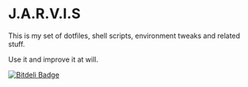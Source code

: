 J.A.R.V.I.S
===========

This is my set of dotfiles, shell scripts, environment tweaks and related
stuff.

Use it and improve it at will.

[![Bitdeli Badge](https://d2weczhvl823v0.cloudfront.net/fuadsaud/J.A.R.V.I.S/trend.png)](https://bitdeli.com/free "Bitdeli Badge")
